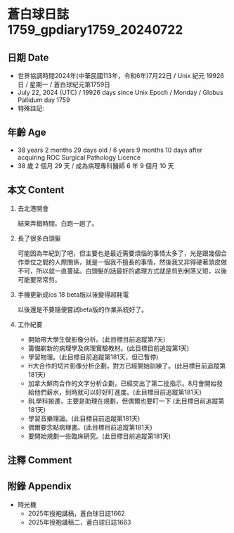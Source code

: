 [_metadata_:encoding]: - "utf-8"
[_metadata_:language]: - "zh-Hant-TW"
[_metadata_:fileformat]: - "markdown"
[_metadata_:MIME_type]: - "text/plain"
[_metadata_:markdown_version]: - "commonmark version 0.30"
[_metadata_:markdown_spec]: - "https://spec.commonmark.org/0.30/"

# 蒼白球日誌1759_gpdiary1759_20240722 #

## 日期 Date ##

* 世界協調時間2024年(中華民國113年，令和6年)7月22日 / Unix 紀元 19926 日 / 星期一 / 蒼白球紀元第1759日
* July 22, 2024 (UTC) / 19926 days since Unix Epoch / Monday / Globus Pallidum day 1759
* 特殊註記:

## 年齡 Age ##

* 38 years 2 months 29 days old / 6 years 9 months 10 days after acquiring ROC Surgical Pathology Licence
* 38 歲 2 個月 29 天 / 成為病理專科醫師 6 年 9 個月 10 天

## 本文 Content ##

1. 去北港開會

    結果弄錯時間。白跑一趟了。

2. 長了很多白頭髮

    可能因為年紀到了吧，但主要也是最近需要煩惱的事情太多了，光是跟幾個合作單位之間的人際關係，就是一個我不擅長的事情，然後我又非得硬著頭皮做不可，所以就一直蔓延。白頭髮的話最好的處理方式就是剪到俐落又短，以後可能要常常剪。

3. 手機更新成ios 18 beta版以後變得超耗電

    以後還是不要隨便嘗試beta版的作業系統好了。

4. 工作紀要

    - 開始帶大學生做影像分析。(此目標目前追蹤第7天)
    - 籌備嶄新的病理學及病理實驗教材。(此目標目前追蹤第1天)
    - 學習物理。(此目標目前追蹤第181天，但已暫停)
    - H大合作的切片影像分析企劃，對方已經開始訓練了。(此目標目前追蹤第181天)
    - 加拿大鮮肉合作的文字分析企劃，已經交出了第二批指示。8月會開始發給他們薪水，到時就可以好好盯進度。(此目標目前追蹤第181天)
    - BL學科搬遷，主要是助理在規劃，但偶爾也要盯一下 (此目標目前追蹤第181天)
    - 學習音樂理論。(此目標目前追蹤第181天)
    - 偶爾要念點病理書。(此目標目前追蹤第181天)
    - 要開始規劃一些臨床研究。(此目標目前追蹤第181天)

## 注釋 Comment ##


## 附錄 Appendix ##

* 時光機
    - 2025年授袍講稿，蒼白球日誌1662
    - 2025年授袍講稿二，蒼白球日誌1663
